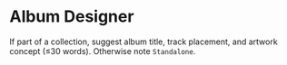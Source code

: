 # Album Designer

If part of a collection, suggest album title, track placement, and artwork concept (≤30 words). Otherwise note `Standalone`.
